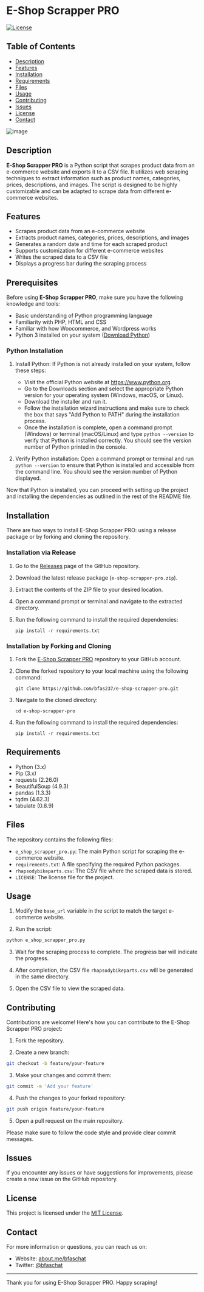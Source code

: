 # E-Shop Scrapper PRO

[![License](https://img.shields.io/badge/License-MIT-blue.svg)](https://opensource.org/licenses/MIT)

## Table of Contents
- [Description](#description)
- [Features](#features)
- [Installation](#installation)
- [Requirements](#requirements)
- [Files](#files)
- [Usage](#usage)
- [Contributing](#contributing)
- [Issues](#issues)
- [License](#license)
- [Contact](#contact)

![image](https://github.com/Bfas237/E-Shop-Scrapper-PRO/assets/24810035/b94a3736-3237-4fd7-b04a-aa6457956961)



## Description

**E-Shop Scrapper PRO** is a Python script that scrapes product data from an e-commerce website and exports it to a CSV file. It utilizes web scraping techniques to extract information such as product names, categories, prices, descriptions, and images. The script is designed to be highly customizable and can be adapted to scrape data from different e-commerce websites.

## Features

- Scrapes product data from an e-commerce website
- Extracts product names, categories, prices, descriptions, and images
- Generates a random date and time for each scraped product
- Supports customization for different e-commerce websites
- Writes the scraped data to a CSV file
- Displays a progress bar during the scraping process


## Prerequisites

Before using **E-Shop Scrapper PRO**, make sure you have the following knowledge and tools:

- Basic understanding of Python programming language
- Familiarity with PHP, HTML and CSS
- Familiar with how Woocommerce, and Wordpress works
- Python 3 installed on your system ([Download Python](https://www.python.org/downloads/))


### Python Installation

1. Install Python: If Python is not already installed on your system, follow these steps:

   - Visit the official Python website at https://www.python.org.
   - Go to the Downloads section and select the appropriate Python version for your operating system (Windows, macOS, or Linux).
   - Download the installer and run it.
   - Follow the installation wizard instructions and make sure to check the box that says "Add Python to PATH" during the installation process.
   - Once the installation is complete, open a command prompt (Windows) or terminal (macOS/Linux) and type `python --version` to verify that Python is installed correctly. You should see the version number of Python printed in the console.

2. Verify Python installation: Open a command prompt or terminal and run `python --version` to ensure that Python is installed and accessible from the command line. You should see the version number of Python displayed.

Now that Python is installed, you can proceed with setting up the project and installing the dependencies as outlined in the rest of the README file.

## Installation

There are two ways to install E-Shop Scrapper PRO: using a release package or by forking and cloning the repository.

### Installation via Release

1. Go to the [Releases](https://github.com/bfas237/e-shop-scrapper-pro/releases) page of the GitHub repository.
2. Download the latest release package (`e-shop-scrapper-pro.zip`).
3. Extract the contents of the ZIP file to your desired location.
4. Open a command prompt or terminal and navigate to the extracted directory.
5. Run the following command to install the required dependencies:

   ```shell
   pip install -r requirements.txt
   ```

### Installation by Forking and Cloning

1. Fork the [E-Shop Scrapper PRO](https://github.com/bfas237/e-shop-scrapper-pro) repository to your GitHub account.
2. Clone the forked repository to your local machine using the following command:

   ```shell
   git clone https://github.com/bfas237/e-shop-scrapper-pro.git
   ```

3. Navigate to the cloned directory:

   ```shell
   cd e-shop-scrapper-pro
   ```

4. Run the following command to install the required dependencies:

   ```shell
   pip install -r requirements.txt
   ```

## Requirements

- Python (3.x)
- Pip (3.x)
- requests (2.26.0)
- BeautifulSoup (4.9.3)
- pandas (1.3.3)
- tqdm (4.62.3)
- tabulate (0.8.9)

## Files

The repository contains the following files:

- `e_shop_scrapper_pro.py`: The main Python script for scraping the e-commerce website.
- `requirements.txt`: A file specifying the required Python packages.
- `rhapsodybikeparts.csv`: The CSV file where the scraped data is stored.
- `LICENSE`: The license file for the project.

## Usage

1. Modify the `base_url` variable in the script to match the target e-commerce website.

2. Run the script:

```bash
python e_shop_scrapper_pro.py
```

3. Wait for the scraping process to complete. The progress bar will indicate the progress.

4. After completion, the CSV file `rhapsodybikeparts.csv` will be generated in the same directory.

5. Open the CSV file to view the scraped data.

## Contributing

Contributions are welcome! Here's how you can contribute to the E-Shop Scrapper PRO project:

1. Fork the repository.

2. Create a new branch:

```bash
git checkout -b feature/your-feature
```

3. Make your changes and commit them:

```bash
git commit -m 'Add your feature'
```

4. Push the changes to your forked repository:

```bash
git push origin feature/your-feature
```

5. Open a pull request on the main repository.

Please make sure to follow the code style and provide clear commit messages.

## Issues

If you encounter any issues or have suggestions for improvements, please create a new issue on the GitHub repository.

## License

This project is licensed under the [MIT License](https://opensource.org/licenses/MIT).

## Contact

For more information or questions, you can reach us on:

- Website: [about.me/bfaschat](https://about.me/bfaschat)
- Twitter: [@bfaschat](https://twitter.com/bfaschat)

---

Thank you for using E-Shop Scrapper PRO. Happy scraping!
